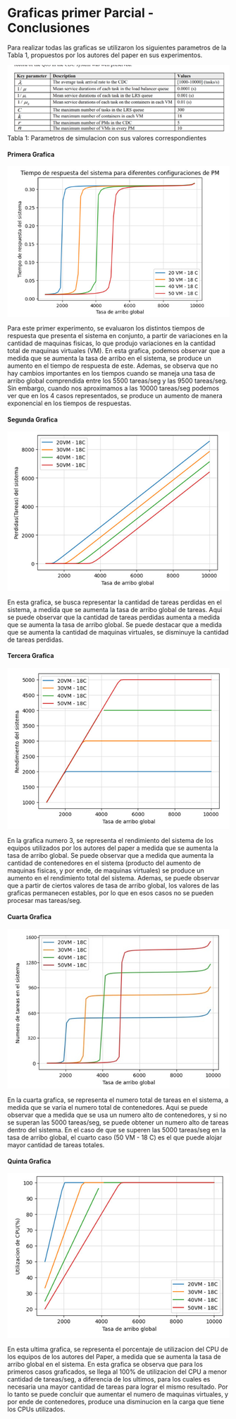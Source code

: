 # Graficas primer Parcial - Conclusiones

Para realizar todas las graficas se utilizaron los siguientes parametros de la Tabla 1, propuestos por los autores del paper en sus experimentos.

![Tabla_Parametros](./Img/tabla_1.png)
Tabla 1: Parametros de simulacion con sus valores correspondientes   

#### Primera Grafica
![Tabla_Parametros](./Img/grafica_1.jpeg)

Para este primer experimento, se evaluaron los distintos tiempos de respuesta que presenta el sistema en conjunto, a partir de variaciones en la cantidad de maquinas fisicas, lo que produjo variaciones en la cantidad total de maquinas virtuales (VM). En esta grafica, podemos observar que a medida que se aumenta la tasa de arribo en el sistema, se produce un aumento en el tiempo de respuesta de este. Ademas, se observa que no hay cambios importantes en los tiempos cuando se maneja una tasa de arribo global comprendida entre los 5500 tareas/seg y las 9500 tareas/seg. Sin embargo, cuando nos aproximamos a las 10000 tareas/seg podemos ver que en los 4 casos representados, se produce un aumento de manera exponencial en los tiempos de respuestas. 

#### Segunda Grafica
![Tabla_Parametros](./Img/grafica_2.jpeg)

En esta grafica, se busca representar la cantidad de tareas perdidas en el sistema, a medida que se aumenta la tasa de arribo global de tareas. Aqui se puede observar que la cantidad de tareas perdidas aumenta a medida que se aumenta la tasa de arribo global. Se puede destacar que a medida que se aumenta la cantidad de maquinas virtuales, se disminuye la cantidad de tareas perdidas.

#### Tercera Grafica
![Tabla_Parametros](./Img/grafica_3.jpeg)

En la grafica numero 3, se representa el rendimiento del sistema de los equipos utilizados por los autores del paper a medida que se aumenta la tasa de arribo global. Se puede observar que a medida que aumenta la cantidad de contenedores en el sistema (producto del aumento de maquinas fisicas, y por ende, de maquinas virtuales) se produce un aumento en el rendimiento total del sistema. Ademas, se puede observar que a partir de ciertos valores de tasa de arribo global, los valores de las graficas permanecen estables, por lo que en esos casos no se pueden procesar mas tareas/seg.

#### Cuarta Grafica
![Tabla_Parametros](./Img/grafica_4.jpeg)

En la cuarta grafica, se representa el numero total de tareas en el sistema, a medida que se varia el numero total de contenedores. Aqui se puede observar que a medida que se usa un numero alto de contenedores, y si no se superan las 5000 tareas/seg, se puede obtener un numero alto de tareas dentro del sistema. En el caso de que se superen las 5000 tareas/seg en la tasa de arribo global, el cuarto caso (50 VM - 18 C) es el que puede alojar mayor cantidad de tareas totales. 

#### Quinta Grafica
![Tabla_Parametros](./Img/grafica_5.jpeg)

En esta ultima grafica, se representa el porcentaje de utilizacion del CPU de los equipos de los autores del Paper, a medida que se aumenta la tasa de arribo global en el sistema. En esta grafica se observa que para los primeros casos graficados, se llega al 100% de utilizacion del CPU a menor cantidad de tareas/seg, a diferencia de los ultimos, para los cuales es necesaria una mayor cantidad de tareas para lograr el mismo resultado. Por lo tanto se puede concluir que aumentar el numero de maquinas virtuales, y por ende de contenedores, produce una disminucion en la carga que tiene los CPUs utilizados.